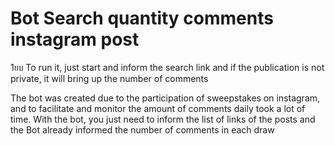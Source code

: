 # Bot Search quantity comments instagram post

1ยบ To run it, just start and inform the search link and if the publication is not private, it will bring up the number of comments

The bot was created due to the participation of sweepstakes on instagram, and to facilitate and monitor the amount of comments daily took a lot of time. With the bot, you just need to inform the list of links of the posts and the Bot already informed the number of comments in each draw
